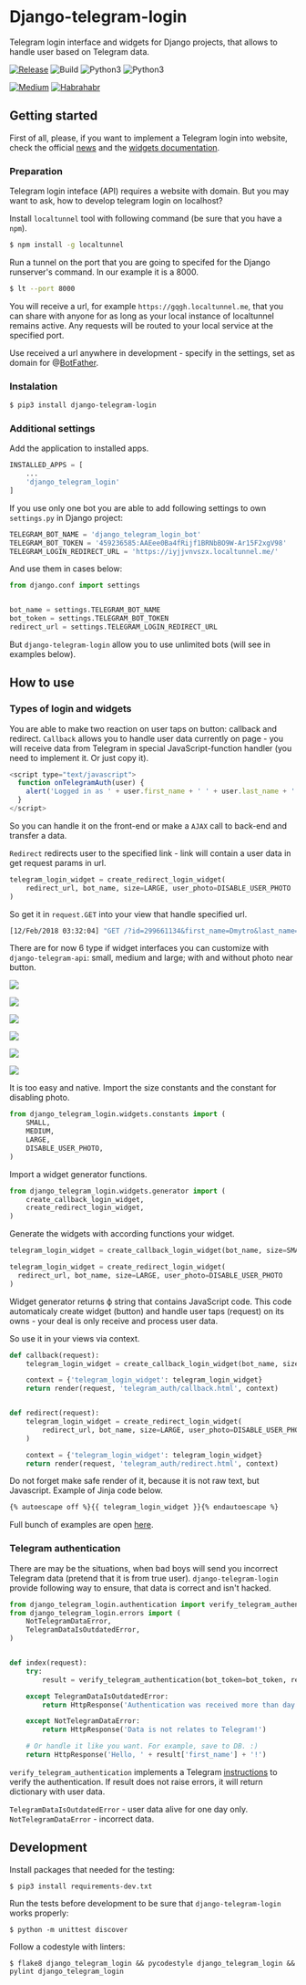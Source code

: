# Django-telegram-login

Telegram login interface and widgets for Django projects, that allows to handle user based on Telegram data.

[![Release](https://img.shields.io/github/release/dmytrostriletskyi/django-telegram-login.svg)](https://github.com/dmytrostriletskyi/django-telegram-login/releases)
![Build](https://api.travis-ci.org/dmytrostriletskyi/django-telegram-login.svg?branch=develop)
![Python3](https://img.shields.io/badge/Python-3.5-brightgreen.svg)
![Python3](https://img.shields.io/badge/Python-3.6-brightgreen.svg)

[![Medium](https://img.shields.io/badge/Post-Medium-brightgreen.svg)](url)
[![Habrahabr](https://img.shields.io/badge/Post-Habrahabr-brightgreen.svg)](url)

## Getting started

First of all, please, if you want to implement a Telegram login into website, check the official [news](https://telegram.org/blog/login) and the [widgets documentation](https://core.telegram.org/widgets/login).

### Preparation

Telegram login inteface (API) requires a website with domain. But you may want to ask, how to develop telegram login on localhost?

Install `localtunnel` tool with following command (be sure that you have a `npm`).

```bash
$ npm install -g localtunnel
```

Run a tunnel on the port that you are going to specifed for the Django runserver's command. In our example it is a 8000.

```bash
$ lt --port 8000
```

You will receive a url, for example `https://gqgh.localtunnel.me`, that you can share with anyone for as long as your local instance of localtunnel remains active. Any requests will be routed to your local service at the specified port.

Use received a url anywhere in development - specify in the settings, set as domain for @[BotFather](t.me/BotFather).

### Instalation

```bash
$ pip3 install django-telegram-login
```

### Additional settings

Add the application to installed apps.

```python
INSTALLED_APPS = [
    ...
    'django_telegram_login'
]
```

If you use only one bot you are able to add following settings to own `settings.py` in Django project:

```python
TELEGRAM_BOT_NAME = 'django_telegram_login_bot'
TELEGRAM_BOT_TOKEN = '459236585:AAEee0Ba4fRijf1BRNbBO9W-Ar15F2xgV98'
TELEGRAM_LOGIN_REDIRECT_URL = 'https://iyjjvnvszx.localtunnel.me/'
```

And use them in cases below:

```python
from django.conf import settings


bot_name = settings.TELEGRAM_BOT_NAME
bot_token = settings.TELEGRAM_BOT_TOKEN
redirect_url = settings.TELEGRAM_LOGIN_REDIRECT_URL
```

But `django-telegram-login` allow you to use unlimited bots (will see in examples below).

## How to use

### Types of login and widgets

You are able to make two reaction on user taps on button: callback and redirect.
`Callback` allows you to handle user data currently on page - you will receive data from Telegram in special JavaScript-function handler (you need to implement it. Or just copy it).

```javascript
<script type="text/javascript">
  function onTelegramAuth(user) {
    alert('Logged in as ' + user.first_name + ' ' + user.last_name + '!');
  }
</script>
```

So you can handle it on the front-end or make a `AJAX` call to back-end and transfer a data.

`Redirect` redirects user to the specified link - link will contain a user data in get request params in url.

```python
telegram_login_widget = create_redirect_login_widget(
    redirect_url, bot_name, size=LARGE, user_photo=DISABLE_USER_PHOTO
)
```

So get it in `request.GET` into your view that handle specified url.

```bash
[12/Feb/2018 03:32:04] "GET /?id=299661134&first_name=Dmytro&last_name=Striletskyi&username=dmytrostriletskyi&photo_url=https%3A%2F%2Ft.me%2Fi%2Fuserpic%2F320%2Fdmytrostriletskyi.jpg&auth_date=1518406180&hash=f5cd61a87131fcf51fc745d465a36bdcc58db4175ccac7c5afbf641359f55807 HTTP/1.1" 200 14
```

There are for now 6 type if widget interfaces you can customize with `django-telegram-api`: small, medium and large; with and without photo near button.

![](https://habrastorage.org/webt/lh/xz/hw/lhxzhwrligxu4rsm-voqb2xovee.png)

![](https://habrastorage.org/webt/_d/g_/eu/_dg_eu-vtcl3ezdko0qyih_lf7k.png)

![](https://habrastorage.org/webt/3x/ed/ku/3xedkuddyzwt5d9zdvbupelrhn4.png)

![](https://habrastorage.org/webt/un/bv/ec/unbveca7gdzzeiwv2jhhwajdnvm.png)

![](https://habrastorage.org/webt/s7/ps/h5/s7psh5amj5a7fnndlw9bkl7otx8.png)

![](https://habrastorage.org/webt/y0/ef/u3/y0efu36pcmghb60kukbf8sw2yjk.png)

It is too easy and native. Import the size constants and the constant for disabling photo.

```python
from django_telegram_login.widgets.constants import (
    SMALL, 
    MEDIUM, 
    LARGE,
    DISABLE_USER_PHOTO,
)
```

Import a widget generator functions.

```python
from django_telegram_login.widgets.generator import (
    create_callback_login_widget,
    create_redirect_login_widget,
)
```

Generate the widgets with according functions your widget.

```python
telegram_login_widget = create_callback_login_widget(bot_name, size=SMALL)

telegram_login_widget = create_redirect_login_widget(
  redirect_url, bot_name, size=LARGE, user_photo=DISABLE_USER_PHOTO
)
```

Widget generator returns ф string that contains JavaScript code. This code automaticaly create widget (button) and handle user taps (request) on its owns - your deal is only receive and process user data.

So use it in your views via context.

```python
def callback(request):
    telegram_login_widget = create_callback_login_widget(bot_name, size=SMALL)

    context = {'telegram_login_widget': telegram_login_widget}
    return render(request, 'telegram_auth/callback.html', context)


def redirect(request):
    telegram_login_widget = create_redirect_login_widget(
        redirect_url, bot_name, size=LARGE, user_photo=DISABLE_USER_PHOTO
    )

    context = {'telegram_login_widget': telegram_login_widget}
    return render(request, 'telegram_auth/redirect.html', context)
```

Do not forget make safe render of it, because it is not raw text, but Javascript. Example of Jinja code below.

```html
{% autoescape off %}{{ telegram_login_widget }}{% endautoescape %}
```

Full bunch of examples are open [here](https://github.com/dmytrostriletskyi/django-telegram-login/tree/develop/examples).

### Telegram authentication

There are may be the situations, when bad boys will send you incorrect Telegram data (pretend that it is from true user).
`django-telegram-login` provide following way to ensure, that data is correct and isn't hacked.

```python
from django_telegram_login.authentication import verify_telegram_authentication
from django_telegram_login.errors import (
    NotTelegramDataError, 
    TelegramDataIsOutdatedError,
)


def index(request):
    try:
        result = verify_telegram_authentication(bot_token=bot_token, request_data=request.GET)

    except TelegramDataIsOutdatedError:
        return HttpResponse('Authentication was received more than day ago.')

    except NotTelegramDataError:
        return HttpResponse('Data is not relates to Telegram!')

    # Or handle it like you want. For example, save to DB. :)
    return HttpResponse('Hello, ' + result['first_name'] + '!')
```

`verify_telegram_authentication` implements a Telegram [instructions](https://core.telegram.org/widgets/login#checking-authorizations) to verify the authentication. If result does not raise errors, it will return dictionary with user data.

`TelegramDataIsOutdatedError` - user data alive for one day only.
`NotTelegramDataError` - incorrect data.

## Development

Install packages that needed for the testing:

```
$ pip3 install requirements-dev.txt
```

Run the tests before development to be sure that `django-telegram-login` works properly:

```
$ python -m unittest discover
```

Follow a codestyle with linters:

```
$ flake8 django_telegram_login && pycodestyle django_telegram_login && pylint django_telegram_login
```
